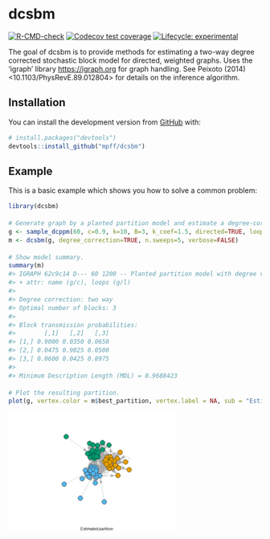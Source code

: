
<!-- README.md is generated from README.Rmd. Please edit that file -->

# dcsbm

<!-- badges: start -->

[![R-CMD-check](https://github.com/mpff/dcsbm/workflows/R-CMD-check/badge.svg)](https://github.com/mpff/dcsbm/actions)
[![Codecov test
coverage](https://codecov.io/gh/mpff/dcsbm/branch/main/graph/badge.svg)](https://app.codecov.io/gh/mpff/dcsbm?branch=main)
[![Lifecycle:
experimental](https://img.shields.io/badge/lifecycle-experimental-orange.svg)](https://lifecycle.r-lib.org/articles/stages.html#experimental)
<!-- badges: end -->

The goal of dcsbm is to provide methods for estimating a two-way degree
corrected stochastic block model for directed, weighted graphs. Uses the
‘igraph’ library <https://igraph.org> for graph handling. See Peixoto
(2014) \<10.1103/PhysRevE.89.012804\> for details on the inference
algorithm.

## Installation

You can install the development version from
[GitHub](https://github.com/) with:

``` r
# install.packages("devtools")
devtools::install_github("mpff/dcsbm")
```

## Example

This is a basic example which shows you how to solve a common problem:

``` r
library(dcsbm)

# Generate graph by a planted partition model and estimate a degree-corrected SBM.
g <- sample_dcppm(60, c=0.9, k=10, B=3, k_coef=1.5, directed=TRUE, loops=TRUE)
m <- dcsbm(g, degree_correction=TRUE, n.sweeps=5, verbose=FALSE)

# Show model summary.
summary(m)
#> IGRAPH 62c9c14 D--- 60 1200 -- Planted partition model with degree variability
#> + attr: name (g/c), loops (g/l)
#> 
#> Degree correction: two way
#> Optimal number of blocks: 3 
#> 
#> Block transmission probabilities:
#>        [,1]   [,2]   [,3]
#> [1,] 0.9000 0.0350 0.0650
#> [2,] 0.0475 0.9025 0.0500
#> [3,] 0.0600 0.0425 0.8975
#> 
#> Minimum Description Length (MDL) = 0.9688423

# Plot the resulting partition.
plot(g, vertex.color = m$best_partition, vertex.label = NA, sub = "Estimated partition")
```

<img src="man/figures/README-example-1.png" width="66%" />
